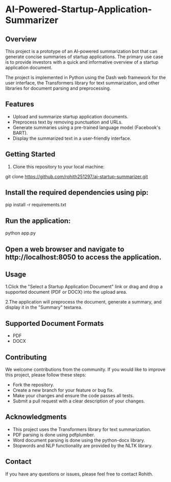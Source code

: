 # AI-Powered-Startup-Application-Summarizer

## Overview

This project is a prototype of an AI-powered summarization bot that can generate concise summaries of startup applications. The primary use case is to provide investors with a quick and informative overview of a startup application document.

The project is implemented in Python using the Dash web framework for the user interface, the Transformers library for text summarization, and other libraries for document parsing and preprocessing.

## Features

- Upload and summarize startup application documents.
- Preprocess text by removing punctuation and URLs.
- Generate summaries using a pre-trained language model (Facebook's BART).
- Display the summarized text in a user-friendly interface.

## Getting Started

1. Clone this repository to your local machine:

git clone https://github.com/rohith251297/ai-startup-summarizer.git

## Install the required dependencies using pip:

pip install -r requirements.txt

## Run the application:

python app.py

## Open a web browser and navigate to http://localhost:8050 to access the application.

## Usage
1.Click the "Select a Startup Application Document" link or drag and drop a supported document (PDF or DOCX) into the upload area.

2.The application will preprocess the document, generate a summary, and display it in the "Summary" textarea.

## Supported Document Formats
- PDF
- DOCX

## Contributing
We welcome contributions from the community. If you would like to improve this project, please follow these steps:

- Fork the repository.
- Create a new branch for your feature or bug fix.
- Make your changes and ensure the code passes all tests.
- Submit a pull request with a clear description of your changes.

## Acknowledgments
- This project uses the Transformers library for text summarization.
- PDF parsing is done using pdfplumber.
- Word document parsing is done using the python-docx library.
- Stopwords and NLP functionality are provided by the NLTK library.

## Contact
If you have any questions or issues, please feel free to contact Rohith.

































